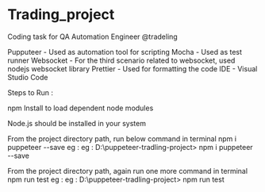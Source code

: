 # Trading_project

Coding task for QA Automation Engineer @tradeling

Pupputeer - Used as automation tool for scripting Mocha - Used as test runner Websocket - For the third scenario related to websocket, used nodejs websocket library Prettier - Used for formatting the code IDE - Visual Studio Code

Steps to Run :

npm Install to load dependent node modules

Node.js should be installed in your system

From the project directory path, run below command in terminal npm i puppeteer --save eg : eg : D:\puppeteer-tradling-project> npm i puppeteer --save

From the project directory path, again run one more command in terminal npm run test eg : eg : D:\puppeteer-tradling-project> npm run test
